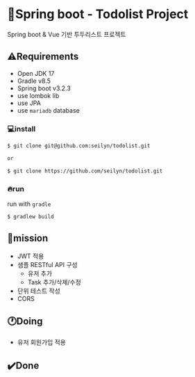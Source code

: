 #  :notebook:Spring boot - Todolist Project 

Spring boot & Vue 기반 투두리스트 프로젝트

## :warning:Requirements

* Open JDK 17
* Gradle v8.5
* Spring boot v3.2.3
* use lombok lib
* use JPA
* use `mariadb` database 

### :computer:install
```bash
$ git clone git@github.com:seilyn/todolist.git

or

$ git clone https://github.com/seilyn/todolist.git
```

### :fire:run
run with `gradle`

```bash
$ gradlew build 
```

## :key:mission
- JWT 적용
- 샘플 RESTful API 구성
  - 유저 추가
  - Task 추가/삭제/수정
- 단위 테스트 작성
- CORS
  
 
## :clock1:Doing
- 유저 회원가입 적용

## :heavy_check_mark:Done
